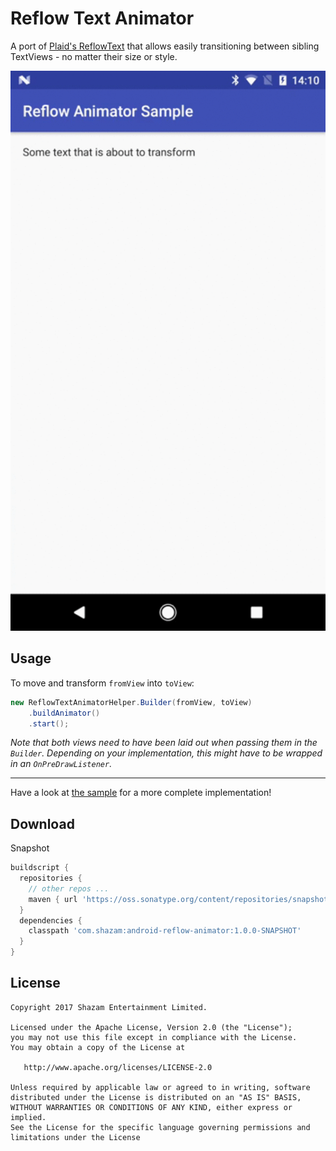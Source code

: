 Reflow Text Animator
======

A port of [Plaid's ReflowText](https://github.com/nickbutcher/plaid/blob/master/app/src/main/java/io/plaidapp/ui/transitions/ReflowText.java) that allows easily transitioning between sibling TextViews - no matter their size or style.

![sample](sample/reflow-animator.gif)

Usage
------

To move and transform `fromView` into `toView`:

```java
new ReflowTextAnimatorHelper.Builder(fromView, toView)
    .buildAnimator()
    .start();
```

_Note that both views need to have been laid out when passing them in the `Builder`. Depending on your implementation, this might have to be wrapped in an `OnPreDrawListener`._

---
Have a look at [the sample](https://github.com/shazam/reflow-animator/tree/master/sample) for a more complete implementation! 



Download
--------

Snapshot
```gradle
buildscript {
  repositories {
    // other repos ...
    maven { url 'https://oss.sonatype.org/content/repositories/snapshots' }
  }
  dependencies {
    classpath 'com.shazam:android-reflow-animator:1.0.0-SNAPSHOT'
  }
}
```


License
------
    Copyright 2017 Shazam Entertainment Limited.

    Licensed under the Apache License, Version 2.0 (the "License");
    you may not use this file except in compliance with the License.
    You may obtain a copy of the License at

       http://www.apache.org/licenses/LICENSE-2.0

    Unless required by applicable law or agreed to in writing, software
    distributed under the License is distributed on an "AS IS" BASIS,
    WITHOUT WARRANTIES OR CONDITIONS OF ANY KIND, either express or implied.
    See the License for the specific language governing permissions and
    limitations under the License
